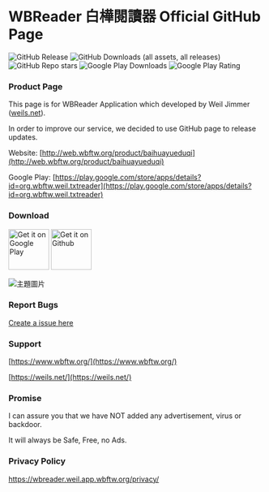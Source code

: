 # WBReader 白樺閱讀器 Official GitHub Page
![GitHub Release](https://img.shields.io/github/v/release/WeilJimmer/WBReader)
![GitHub Downloads (all assets, all releases)](https://img.shields.io/github/downloads/WeilJimmer/WBReader/total)
![GitHub Repo stars](https://img.shields.io/github/stars/WeilJimmer/WBReader)
![Google Play Downloads](https://playbadges.pavi2410.me/badge/downloads?id=org.wbftw.weil.txtreader)
![Google Play Rating](https://playbadges.pavi2410.me/badge/ratings?id=org.wbftw.weil.txtreader)

### Product Page

This page is for WBReader Application which developed by Weil Jimmer ([weils.net](https://weils.net/)).

In order to improve our service, we decided to use GitHub page to release updates.

Website:
[http://web.wbftw.org/product/baihuayueduqi](http://web.wbftw.org/product/baihuayueduqi)

Google Play:
[https://play.google.com/store/apps/details?id=org.wbftw.weil.txtreader](https://play.google.com/store/apps/details?id=org.wbftw.weil.txtreader)

### Download

<a href="https://play.google.com/store/apps/details?id=org.wbftw.weil.txtreader"><img src="https://wbreader.weil.app.wbftw.org/images/get-it-on-google-play.png" alt="Get it on Google Play" height="80"></a> <a href="https://github.com/WeilJimmer/WBReader/releases"><img src="https://censorship.no/img/github-badge.png" alt="Get it on Github" height="80"></a>

![主題圖片](https://wbreader.weil.app.wbftw.org/images/%E4%B8%BB%E9%A1%8C%E5%9C%96%E7%89%87-zh-tw.png)

### Report Bugs

[Create a issue here](https://github.com/WeilJimmer/WBReader/issues/new)

### Support

[https://www.wbftw.org/](https://www.wbftw.org/)

[https://weils.net/](https://weils.net/)

### Promise

I can assure you that we have NOT added any advertisement, virus or backdoor. 

It will always be Safe, Free, no Ads.

### Privacy Policy

https://wbreader.weil.app.wbftw.org/privacy/
